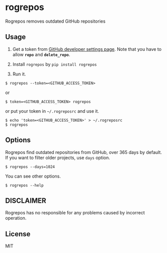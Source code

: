 # rogrepos
Rogrepos removes outdated GitHub repositories


## Usage

1. Get a token from [GitHub developer settings page](https://github.com/settings/tokens). Note that you have to allow **`repo`** and **`delete_repo`**.

2. Install `rogrepos` by `pip install rogrepos`

3. Run it.

```
$ rogrepos --token=<GITHUB_ACCESS_TOKEN>
```

or 

```
$ token=<GITHUB_ACCESS_TOKEN> rogrepos
```

or put your token in `~/.rogreposrc` and use it.

```
$ echo 'token=<GITHUB_ACCESS_TOKEN>' > ~/.rogreposrc
$ rogrepos
```


## Options

Rogrepos find outdated repositories from GitHub, over 365 days by default. If you want to filter older projects, use `days` option.

```
$ rogrepos --days=1024
```

You can see other options.

```
$ rogrepos --help
```


## DISCLAIMER

Rogrepos has no responsible for any problems caused by incorrect operation.


## License

MIT
